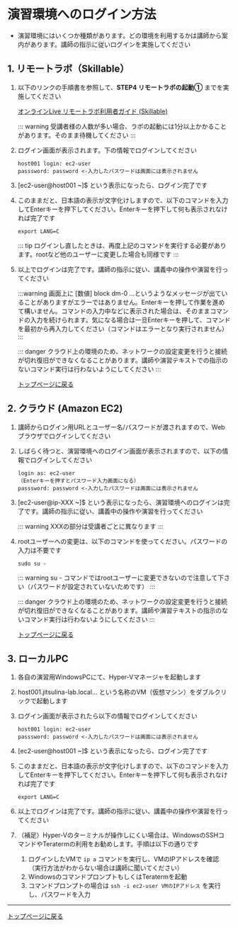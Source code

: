 演習環境へのログイン方法
==
- 演習環境にはいくつか種類があります。どの環境を利用するかは講師から案内があります。講師の指示に従いログインを実施してください

## 1. リモートラボ（Skillable）
1. 以下のリンクの手順書を参照して、**STEP4 リモートラボの起動①** までを実施してください

    [オンラインLive リモートラボ利用者ガイド (Skillable)](https://teachme.jp/69155/manuals/20396002)

    ::: warning
    受講者様の人数が多い場合、ラボの起動には1分以上かかることがあります。そのまま待機してください
    :::

2. ログイン画面が表示されます。下の情報でログインしてください
    ```
    host001 login: ec2-user
    passsword: password <-入力したパスワードは画面には表示されません
    ```
3. [ec2-user@host001 ~]$ という表示になったら、ログイン完了です

4. このままだと、日本語の表示が文字化けしますので、以下のコマンドを入力してEnterキーを押下してください。Enterキーを押下して何も表示されなければ完了です
   ```
   export LANG=C
   ```

   ::: tip
   ログインし直したときは、再度上記のコマンドを実行する必要があります。rootなど他のユーザーに変更した場合も同様です
   :::

5. 以上でログインは完了です。講師の指示に従い、講義中の操作や演習を行ってください

    :::warning
    画面上に [数値] block dm-0 ...というようなメッセージが出ていることがありますがエラーではありません。Enterキーを押して作業を進めて構いません。コマンドの入力中などに表示された場合は、そのままコマンドの入力を続けられます。気になる場合は一旦Enterキーを押して、コマンドを最初から再入力してください（コマンドはエラーとなり実行されません）   
    :::

    ::: danger
    クラウド上の環境のため、ネットワークの設定変更を行うと接続が切れ復旧ができなくなることがあります。講師や演習テキストでの指示のないコマンド実行は行わないようにしてください
    :::

    [トップページに戻る](../index.md)

## 2. クラウド (Amazon EC2) 
1. 講師からログイン用URLとユーザー名/パスワードが渡されますので、Webブラウザでログインしてください
2. しばらく待つと、演習環境へのログイン画面が表示されますので、以下の情報でログインしてください

    ```
    login as: ec2-user
    （Enterキーを押すとパスワード入力画面になる）
    passsword: password <-入力したパスワードは画面には表示されません
    ```

3. [ec2-user@ip-XXX ~]$ という表示になったら、演習環境へのログインは完了です。講師の指示に従い、講義中の操作や演習を行ってください

    ::: warning
    XXXの部分は受講者ごとに異なります
    :::

4. rootユーザーへの変更は、以下のコマンドを使ってください。パスワードの入力は不要です
    ```
    sudo su -
    ```
    ::: warning
    su - コマンドではrootユーザーに変更できないので注意して下さい（パスワードが設定されていないためです）
    :::

    ::: danger 
    クラウド上の環境のため、ネットワークの設定変更を行うと接続が切れ復旧ができなくなることがあります。講師や演習テキストの指示のないコマンド実行は行わないようにしてください
    :::

    [トップページに戻る](../index.md)

## 3. ローカルPC
1. 各自の演習用WindowsPCにて、Hyper-Vマネージャを起動します
2. host001.jitsulina-lab.local... という名称のVM（仮想マシン）をダブルクリックで起動します
3. ログイン画面が表示されたら以下の情報でログインしてください
    ```
    host001 login: ec2-user
    passsword: password <-入力したパスワードは画面には表示されません
    ```
4. [ec2-user@host001 ~]$ という表示になったら、ログイン完了です

5. このままだと、日本語の表示が文字化けしますので、以下のコマンドを入力してEnterキーを押下してください。Enterキーを押下して何も表示されなければ完了です
   ```
   export LANG=C
   ```
6. 以上でログインは完了です。講師の指示に従い、講義中の操作や演習を行ってください
7. （補足）Hyper-Vのターミナルが操作しにくい場合は、WindowsのSSHコマンドやTeratermの利用をお勧めします。手順は以下の通りです
    1. ログインしたVMで `ip a` コマンドを実行し、VMのIPアドレスを確認（実行方法がわからない場合は講師に聞いてください）
    2. WindowsのコマンドプロンプトもしくはTeratermを起動
    3. コマンドプロンプトの場合は `ssh -i ec2-user VMのIPアドレス` を実行し、パスワードを入力

---
[トップページに戻る](../index.md)